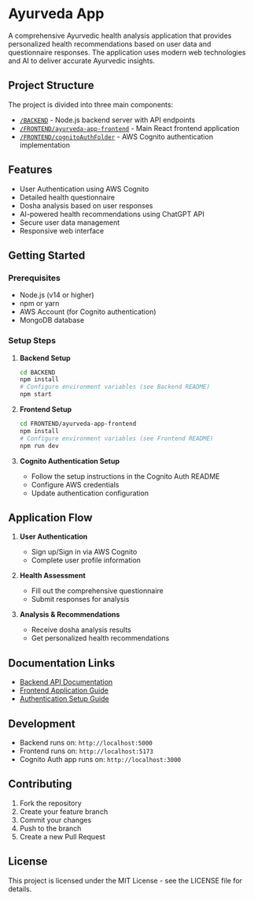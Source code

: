 # Ayurveda App

A comprehensive Ayurvedic health analysis application that provides personalized health recommendations based on user data and questionnaire responses. The application uses modern web technologies and AI to deliver accurate Ayurvedic insights.

## Project Structure

The project is divided into three main components:

- [`/BACKEND`](./BACKEND) - Node.js backend server with API endpoints
- [`/FRONTEND/ayurveda-app-frontend`](./FRONTEND/ayurveda-app-frontend) - Main React frontend application
- [`/FRONTEND/cognitoAuthFolder`](./FRONTEND/cognitoAuthFolder) - AWS Cognito authentication implementation

## Features

- User Authentication using AWS Cognito
- Detailed health questionnaire
- Dosha analysis based on user responses
- AI-powered health recommendations using ChatGPT API
- Secure user data management
- Responsive web interface

## Getting Started

### Prerequisites

- Node.js (v14 or higher)
- npm or yarn
- AWS Account (for Cognito authentication)
- MongoDB database

### Setup Steps

1. **Backend Setup**

   ```bash
   cd BACKEND
   npm install
   # Configure environment variables (see Backend README)
   npm start
   ```

2. **Frontend Setup**

   ```bash
   cd FRONTEND/ayurveda-app-frontend
   npm install
   # Configure environment variables (see Frontend README)
   npm run dev
   ```

3. **Cognito Authentication Setup**
   - Follow the setup instructions in the Cognito Auth README
   - Configure AWS credentials
   - Update authentication configuration

## Application Flow

1. **User Authentication**

   - Sign up/Sign in via AWS Cognito
   - Complete user profile information

2. **Health Assessment**

   - Fill out the comprehensive questionnaire
   - Submit responses for analysis

3. **Analysis & Recommendations**
   - Receive dosha analysis results
   - Get personalized health recommendations

## Documentation Links

- [Backend API Documentation](./BACKEND/readme.md)
- [Frontend Application Guide](./FRONTEND/ayurveda-app-frontend/README.md)
- [Authentication Setup Guide](./FRONTEND/cognitoAuthFolder/myapp/README.md)

## Development

- Backend runs on: `http://localhost:5000`
- Frontend runs on: `http://localhost:5173`
- Cognito Auth app runs on: `http://localhost:3000`

## Contributing

1. Fork the repository
2. Create your feature branch
3. Commit your changes
4. Push to the branch
5. Create a new Pull Request

## License

This project is licensed under the MIT License - see the LICENSE file for details.
